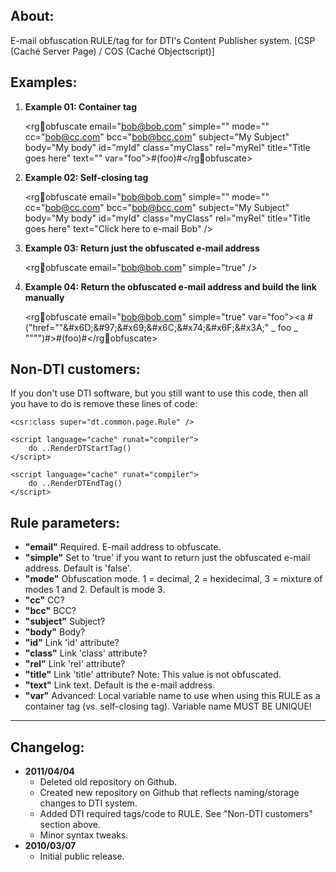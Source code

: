 ## About:

E-mail obfuscation RULE/tag for for DTI's Content Publisher system. [CSP (Caché Server Page) / COS (Caché Objectscript)]

## Examples:

1. __Example 01: Container tag__

    <rg:email:obfuscate email="bob@bob.com" simple="" mode="" cc="bob@cc.com" bcc="bob@bcc.com" subject="My Subject" body="My body" id="myId" class="myClass" rel="myRel" title="Title goes here" text="" var="foo">#(foo)#</rg:email:obfuscate>

2. __Example 02: Self-closing tag__

    <rg:email:obfuscate email="bob@bob.com" simple="" mode="" cc="bob@cc.com" bcc="bob@bcc.com" subject="My Subject" body="My body" id="myId" class="myClass" rel="myRel" title="Title goes here" text="Click here to e-mail Bob" />

3. __Example 03: Return just the obfuscated e-mail address__

    <rg:email:obfuscate email="bob@bob.com" simple="true" />

4. __Example 04: Return the obfuscated e-mail address and build the link manually__

    <rg:email:obfuscate email="bob@bob.com" simple="true" var="foo"><a #("href=""&amp;#x6D;&amp;#97;&amp;#x69;&amp;#x6C;&amp;#x74;&amp;#x6F;&amp;#x3A;" _ foo _ """")#>#(foo)#</a></rg:email:obfuscate>

## Non-DTI customers:

If you don't use DTI software, but you still want to use this code, then all you have to do is remove these lines of code:

    <csr:class super="dt.common.page.Rule" />

    <script language="cache" runat="compiler">
    	do ..RenderDTStartTag()
    </script>

    <script language="cache" runat="compiler">
    	do ..RenderDTEndTag()
    </script>

## Rule parameters:

* __"email"__ Required. E-mail address to obfuscate.
* __"simple"__ Set to 'true' if you want to return just the obfuscated e-mail address. Default is 'false'.
* __"mode"__ Obfuscation mode. 1 = decimal, 2 = hexidecimal, 3 = mixture of modes 1 and 2. Default is mode 3.
* __"cc"__ CC?
* __"bcc"__ BCC?
* __"subject"__ Subject?
* __"body"__ Body?
* __"id"__ Link 'id' attribute?
* __"class"__ Link 'class' attribute?
* __"rel"__ Link 'rel' attribute?
* __"title"__ Link 'title' attribute? Note: This value is not obfuscated.
* __"text"__ Link text. Default is the e-mail address.
* __"var"__ Advanced: Local variable name to use when using this RULE as a container tag (vs. self-closing tag). Variable name MUST BE UNIQUE!

-----

## Changelog:

* __2011/04/04__
	* Deleted old repository on Github.
	* Created new repository on Github that reflects naming/storage changes to DTI system.
	* Added DTI required tags/code to RULE. See "Non-DTI customers" section above.
	* Minor syntax tweaks.
* __2010/03/07__
	* Initial public release.